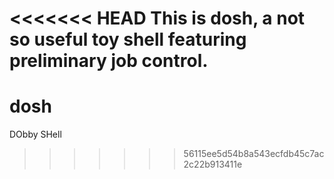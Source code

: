 <<<<<<< HEAD
This is dosh, a not so useful toy shell featuring preliminary job control.
=======
# dosh
DObby SHell
>>>>>>> 56115ee5d54b8a543ecfdb45c7ac2c22b913411e
